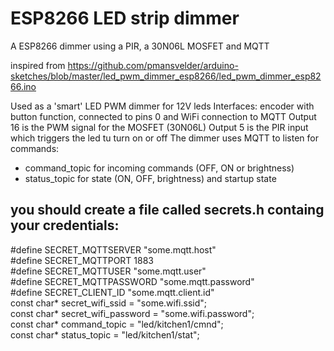 # ESP8266 LED strip dimmer
A ESP8266 dimmer using a PIR, a 30N06L MOSFET and MQTT


inspired from https://github.com/pmansvelder/arduino-sketches/blob/master/led_pwm_dimmer_esp8266/led_pwm_dimmer_esp8266.ino
  
  Used as a 'smart' LED PWM dimmer for 12V leds
  Interfaces: encoder with button function, connected to pins 0 and WiFi connection to MQTT
  Output 16 is the PWM signal for the MOSFET (30N06L)
  Output 5 is the PIR input which triggers the led tu turn on or off
  The dimmer uses MQTT to listen for commands:
   - command_topic for incoming commands (OFF, ON or brightness)
   - status_topic for state (ON, OFF, brightness) and startup state

  you should create a file called secrets.h containg your credentials:
  ----
  #define SECRET_MQTTSERVER "some.mqtt.host"<br>
  #define SECRET_MQTTPORT 1883<br>
  #define SECRET_MQTTUSER "some.mqtt.user"<br>
  #define SECRET_MQTTPASSWORD "some.mqtt.password"<br>
  #define SECRET_CLIENT_ID  "some.mqtt.client.id"<br>
  const char* secret_wifi_ssid     = "some.wifi.ssid";<br>
  const char* secret_wifi_password = "some.wifi.password";<br>
  const char* command_topic = "led/kitchen1/cmnd";<br>
  const char* status_topic = "led/kitchen1/stat";
